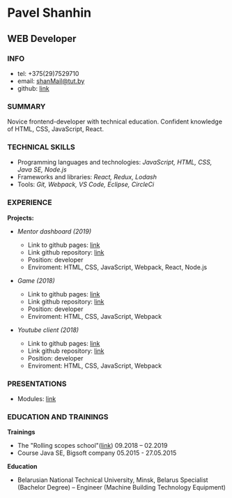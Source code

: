 # Pavel Shanhin
## WEB Developer

### INFO
* tel: +375(29)7529710
* email: shanMail@tut.by
* github: [link](https://github.com/ShanhinPavel)

### SUMMARY 
  Novice frontend-developer with technical education.
  Confident knowledge of HTML, CSS, JavaScript, React.

### TECHNICAL SKILLS
  * Programming languages and technologies: *JavaScript, HTML, CSS, Java SE, Node.js*
  * Frameworks and libraries: *React, Redux, Lodash*
  * Tools: *Git, Webpack, VS Code,  Eclipse, CircleCi*

### EXPERIENCE
  **Projects:**
  * *Mentor dashboard (2019)*
    * Link to github pages: [link](https://shanhinpavel.github.io/mentors-dashboard/)
    * Link github repository: [link](https://github.com/ShanhinPavel/mentors-dashboard)
    * Position: developer
    * Enviroment: HTML, CSS, JavaScript, Webpack, React, Node.js
    
  * *Game (2018)*
    * Link to github pages: [link](https://shanhinpavel.github.io/browserGame/public/)
    * Link github repository: [link](https://github.com/ShanhinPavel/braveBrowserGame)
    * Position: developer
    * Enviroment: HTML, CSS, JavaScript, Webpack

  * *Youtube client (2018)*
    * Link to github pages: [link](https://shanhinpavel.github.io/)
    * Link github repository: [link](https://github.com/ShanhinPavel/YouTubeApp)
    * Position: developer
    * Enviroment: HTML, CSS, JavaScript, Webpack

### PRESENTATIONS
  * Modules: [link](https://youtu.be/jNEfbUwvXko)

### EDUCATION AND TRAININGS

**Trainings**
  * The "Rolling scopes school"([link](ttps://school.rollingscopes.com/)) 09.2018 – 02.2019
  * Course Java SE, Bigsoft company 05.2015 - 27.05.2015

**Education**
  * Belarusian National Technical University, Minsk, Belarus
    Specialist (Bachelor Degree) – Engineer (Machine Building Technology Equipment)
